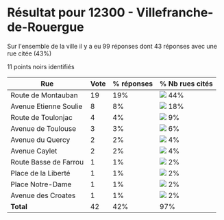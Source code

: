 # Résultat pour 12300 - Villefranche-de-Rouergue

Sur l'ensemble de la ville il y a eu 99 réponses dont 43 réponses avec une rue citée (43%)

11 points noirs identifiés

| Rue | Vote | % réponses | % Nb rues cités|
|-----|------|------------|----------------|
| Route de Montauban | 19 | 19% | <img src="../../img/bar_44.gif" />&nbsp;44%|
| Avenue Etienne Soulie | 8 | 8% | <img src="../../img/bar_18.gif" />&nbsp;18%|
| Route de Toulonjac | 4 | 4% | <img src="../../img/bar_9.gif" />&nbsp;9%|
| Avenue de Toulouse | 3 | 3% | <img src="../../img/bar_6.gif" />&nbsp;6%|
| Avenue du Quercy | 2 | 2% | <img src="../../img/bar_4.gif" />&nbsp;4%|
| Avenue Caylet | 2 | 2% | <img src="../../img/bar_4.gif" />&nbsp;4%|
| Route Basse de Farrou | 1 | 1% | <img src="../../img/bar_2.gif" />&nbsp;2%|
| Place de la Liberté | 1 | 1% | <img src="../../img/bar_2.gif" />&nbsp;2%|
| Place Notre-Dame | 1 | 1% | <img src="../../img/bar_2.gif" />&nbsp;2%|
| Avenue des Croates | 1 | 1% | <img src="../../img/bar_2.gif" />&nbsp;2%|
| **Total** | 42 | 42% | 97%|
